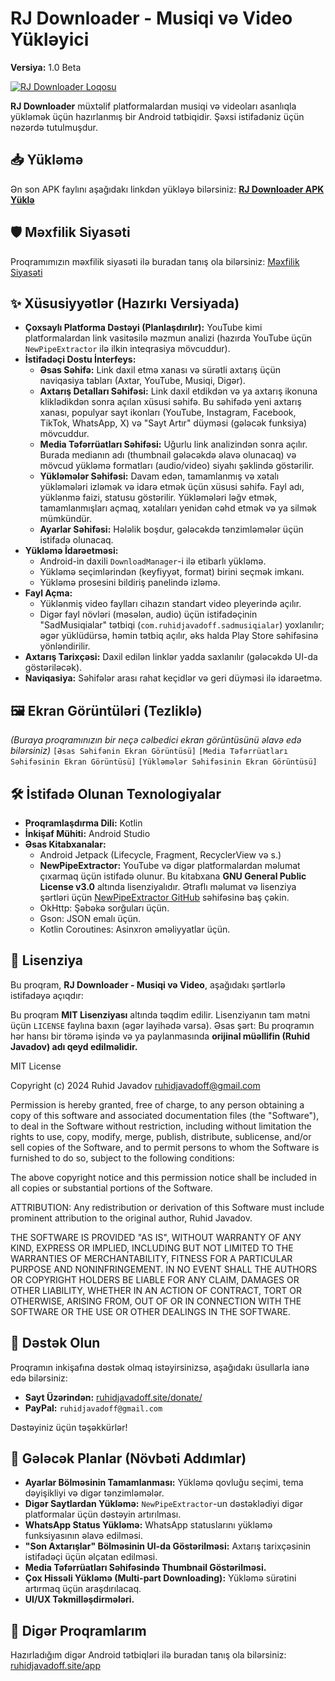 # RJ Downloader - Musiqi və Video Yükləyici

**Versiya:** 1.0 Beta

[![RJ Downloader Loqosu](https://placehold.co/600x300/5e17eb/ffffff?text=RJ+Downloader&font=arial)](https://ruhidjavadoff.site/app/md/)

**RJ Downloader** müxtəlif platformalardan musiqi və videoları asanlıqla yükləmək üçün hazırlanmış bir Android tətbiqidir. Şəxsi istifadəniz üçün nəzərdə tutulmuşdur.

## 📥 Yükləmə

Ən son APK faylını aşağıdakı linkdən yükləyə bilərsiniz:
[**RJ Downloader APK Yüklə**](https://ruhidjavadoff.site/app/md/)

## 🛡️ Məxfilik Siyasəti

Proqramımızın məxfilik siyasəti ilə buradan tanış ola bilərsiniz:
[Məxfilik Siyasəti](https://ruhidjavadoff.site/app/md/gizliliksertleri)

## ✨ Xüsusiyyətlər (Hazırkı Versiyada)

* **Çoxsaylı Platforma Dəstəyi (Planlaşdırılır):** YouTube kimi platformalardan link vasitəsilə məzmun analizi (hazırda YouTube üçün `NewPipeExtractor` ilə ilkin inteqrasiya mövcuddur).
* **İstifadəçi Dostu İnterfeys:**
    * **Əsas Səhifə:** Link daxil etmə xanası və sürətli axtarış üçün naviqasiya tabları (Axtar, YouTube, Musiqi, Digər).
    * **Axtarış Detalları Səhifəsi:** Link daxil etdikdən və ya axtarış ikonuna kliklədikdən sonra açılan xüsusi səhifə. Bu səhifədə yeni axtarış xanası, populyar sayt ikonları (YouTube, Instagram, Facebook, TikTok, WhatsApp, X) və "Sayt Artır" düyməsi (gələcək funksiya) mövcuddur.
    * **Media Təfərrüatları Səhifəsi:** Uğurlu link analizindən sonra açılır. Burada medianın adı (thumbnail gələcəkdə əlavə olunacaq) və mövcud yükləmə formatları (audio/video) siyahı şəklində göstərilir.
    * **Yükləmələr Səhifəsi:** Davam edən, tamamlanmış və xətalı yükləmələri izləmək və idarə etmək üçün xüsusi səhifə. Fayl adı, yüklənmə faizi, statusu göstərilir. Yükləmələri ləğv etmək, tamamlanmışları açmaq, xətalıları yenidən cəhd etmək və ya silmək mümkündür.
    * **Ayarlar Səhifəsi:** Hələlik boşdur, gələcəkdə tənzimləmələr üçün istifadə olunacaq.
* **Yükləmə İdarəetməsi:**
    * Android-in daxili `DownloadManager`-i ilə etibarlı yükləmə.
    * Yükləmə seçimlərindən (keyfiyyət, format) birini seçmək imkanı.
    * Yükləmə prosesini bildiriş panelində izləmə.
* **Fayl Açma:**
    * Yüklənmiş video faylları cihazın standart video pleyerində açılır.
    * Digər fayl növləri (məsələn, audio) üçün istifadəçinin "SadMusiqialar" tətbiqi (`com.ruhidjavadoff.sadmusiqialar`) yoxlanılır; əgər yüklüdürsə, həmin tətbiq açılır, əks halda Play Store səhifəsinə yönləndirilir.
* **Axtarış Tarixçəsi:** Daxil edilən linklər yadda saxlanılır (gələcəkdə UI-da göstəriləcək).
* **Naviqasiya:** Səhifələr arası rahat keçidlər və geri düyməsi ilə idarəetmə.

## 🖼️ Ekran Görüntüləri (Tezliklə)

*(Buraya proqramınızın bir neçə cəlbedici ekran görüntüsünü əlavə edə bilərsiniz)*
`[Əsas Səhifənin Ekran Görüntüsü]`
`[Media Təfərrüatları Səhifəsinin Ekran Görüntüsü]`
`[Yükləmələr Səhifəsinin Ekran Görüntüsü]`

## 🛠️ İstifadə Olunan Texnologiyalar

* **Proqramlaşdırma Dili:** Kotlin
* **İnkişaf Mühiti:** Android Studio
* **Əsas Kitabxanalar:**
    * Android Jetpack (Lifecycle, Fragment, RecyclerView və s.)
    * **NewPipeExtractor:** YouTube və digər platformalardan məlumat çıxarmaq üçün istifadə olunur. Bu kitabxana **GNU General Public License v3.0** altında lisenziyalıdır. Ətraflı məlumat və lisenziya şərtləri üçün [NewPipeExtractor GitHub](https://github.com/TeamNewPipe/NewPipeExtractor) səhifəsinə baş çəkin.
    * OkHttp: Şəbəkə sorğuları üçün.
    * Gson: JSON emalı üçün.
    * Kotlin Coroutines: Asinxron əməliyyatlar üçün.

## 📜 Lisenziya

Bu proqram, **RJ Downloader - Musiqi və Video**, aşağıdakı şərtlərlə istifadəyə açıqdır:

Bu proqram **MIT Lisenziyası** altında təqdim edilir. Lisenziyanın tam mətni üçün `LICENSE` faylına baxın (əgər layihədə varsa).
Əsas şərt: Bu proqramın hər hansı bir törəmə işində və ya paylanmasında **orijinal müəllifin (Ruhid Javadov) adı qeyd edilməlidir.**


MIT License

Copyright (c) 2024 Ruhid Javadov ruhidjavadoff@gmail.com

Permission is hereby granted, free of charge, to any person obtaining a copy
of this software and associated documentation files (the "Software"), to deal
in the Software without restriction, including without limitation the rights
to use, copy, modify, merge, publish, distribute, sublicense, and/or sell
copies of the Software, and to permit persons to whom the Software is
furnished to do so, subject to the following conditions:

The above copyright notice and this permission notice shall be included in all
copies or substantial portions of the Software.

ATTRIBUTION: Any redistribution or derivation of this Software must include
prominent attribution to the original author, Ruhid Javadov.

THE SOFTWARE IS PROVIDED "AS IS", WITHOUT WARRANTY OF ANY KIND, EXPRESS OR
IMPLIED, INCLUDING BUT NOT LIMITED TO THE WARRANTIES OF MERCHANTABILITY,
FITNESS FOR A PARTICULAR PURPOSE AND NONINFRINGEMENT. IN NO EVENT SHALL THE
AUTHORS OR COPYRIGHT HOLDERS BE LIABLE FOR ANY CLAIM, DAMAGES OR OTHER
LIABILITY, WHETHER IN AN ACTION OF CONTRACT, TORT OR OTHERWISE, ARISING FROM,
OUT OF OR IN CONNECTION WITH THE SOFTWARE OR THE USE OR OTHER DEALINGS IN THE
SOFTWARE.


## 💖 Dəstək Olun

Proqramın inkişafına dəstək olmaq istəyirsinizsə, aşağıdakı üsullarla ianə edə bilərsiniz:

* **Sayt Üzərindən:** [ruhidjavadoff.site/donate/](https://ruhidjavadoff.site/donate/)
* **PayPal:** `ruhidjavadoff@gmail.com`

Dəstəyiniz üçün təşəkkürlər!

## 🚀 Gələcək Planlar (Növbəti Addımlar)

* **Ayarlar Bölməsinin Tamamlanması:** Yükləmə qovluğu seçimi, tema dəyişikliyi və digər tənzimləmələr.
* **Digər Saytlardan Yükləmə:** `NewPipeExtractor`-un dəstəklədiyi digər platformalar üçün dəstəyin artırılması.
* **WhatsApp Status Yükləmə:** WhatsApp statuslarını yükləmə funksiyasının əlavə edilməsi.
* **"Son Axtarışlar" Bölməsinin UI-da Göstərilməsi:** Axtarış tarixçəsinin istifadəçi üçün əlçatan edilməsi.
* **Media Təfərrüatları Səhifəsində Thumbnail Göstərilməsi.**
* **Çox Hissəli Yükləmə (Multi-part Downloading):** Yükləmə sürətini artırmaq üçün araşdırılacaq.
* **UI/UX Təkmilləşdirmələri.**

## 📱 Digər Proqramlarım

Hazırladığım digər Android tətbiqləri ilə buradan tanış ola bilərsiniz:
[ruhidjavadoff.site/app](https://ruhidjavadoff.site/app)


